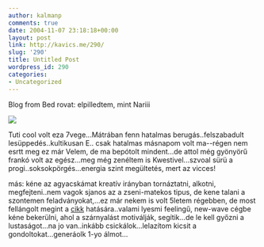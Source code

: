 ```yaml
---
author: kalmanp
comments: true
date: 2004-11-07 23:18:18+00:00
layout: post
link: http://kavics.me/290/
slug: '290'
title: Untitled Post
wordpress_id: 290
categories:
- Uncategorized
---
```


Blog from Bed rovat: elpilledtem, mint Nariii 


![](http://kavics.freeblog.hu/Files/narinevetback800.jpg)




Tuti cool volt eza 7vege...Mátrában fenn hatalmas berugás..felszabadult lesüppedés..kultikusan E.. csak hatalmas másnapom volt ma--régen nem esrtt meg ez már Velem, de ma bepótolt mindent...de attol még gyönyörű frankó volt az egész...meg még zenéltem is Kwestivel...szvoal sürü a progi..soksokpörgés...energia szint megültetés, mert az vicces!




más: kéne az agyacskámat kreatív irányban tornáztatni, alkotni, megfejteni..nem vagok sjanos az a zseni-matekos tipus, de kene talani a szontemen feladványokat,...ez már nekem is volt 5letem régebben, de most fellángolt megint a [cikk](http://index.hu/tech/tudomany/googl041105/) hatására..valami lyesmi feelingű, new-wave cégbe kéne bekerülni, ahol a szárnyalást motiválják, segítik...de le kell győzni a lustaságot...na jo van..inkább csickálok...lelazítom kicsit a gondoltokat...generáolk 1-yo álmot...

